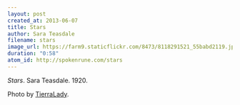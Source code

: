 ```yaml
---
layout: post
created_at: 2013-06-07
title: Stars
author: Sara Teasdale
filename: stars
image_url: https://farm9.staticflickr.com/8473/8118291521_55babd2119.jpg
duration: "0:58"
atom_id: http://spokenrune.com/stars
---
```


_Stars_.  Sara Teasdale.  1920.

Photo by [TierraLady](https://www.flickr.com/photos/tierralady/8118291521/).
